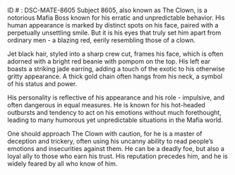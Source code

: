 ID # : DSC-MATE-8605
Subject 8605, also known as The Clown, is a notorious Mafia Boss known for his erratic and unpredictable behavior. His human appearance is marked by distinct spots on his face, paired with a perpetually unsettling smile. But it is his eyes that truly set him apart from ordinary men - a blazing red, eerily resembling those of a clown.

Jet black hair, styled into a sharp crew cut, frames his face, which is often adorned with a bright red beanie with pompom on the top. His left ear boasts a striking jade earring, adding a touch of the exotic to his otherwise gritty appearance. A thick gold chain often hangs from his neck, a symbol of his status and power.

His personality is reflective of his appearance and his role - impulsive, and often dangerous in equal measures. He is known for his hot-headed outbursts and tendency to act on his emotions without much forethought, leading to many humorous yet unpredictable situations in the Mafia world. 

One should approach The Clown with caution, for he is a master of deception and trickery, often using his uncanny ability to read people’s emotions and insecurities against them. He can be a deadly foe, but also a loyal ally to those who earn his trust. His reputation precedes him, and he is widely feared by all who know of him.
